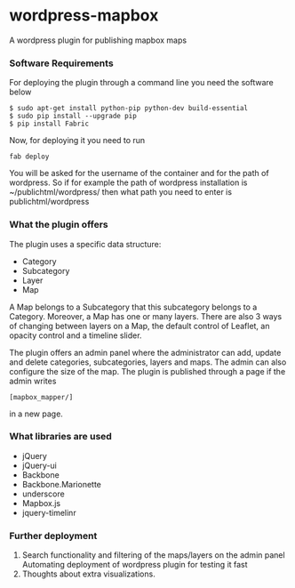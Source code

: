 wordpress-mapbox
================

A wordpress plugin for publishing mapbox maps

### Software Requirements ###
<p>For deploying the plugin through a command line you need the software below</p>
<pre><code>$ sudo apt-get install python-pip python-dev build-essential 
$ sudo pip install --upgrade pip 
$ pip install Fabric
</code></pre>

<p>Now, for deploying it you need to run</p>
<pre><code>fab deploy
</code></pre>

<p>You will be asked for the username of the container and for the path of wordpress. So if for example the path of wordpress installation is ~/publichtml/wordpress/ then what path you need to enter is publichtml/wordpress</p>

### What the plugin offers ###

<p>The plugin uses a specific data structure:
<ul><li>Category
</li> 
<li>Subcategory</li>
<li>Layer</li>
<li>Map</li>
</ul>

A Map belongs to a Subcategory that this subcategory belongs to a Category. Moreover, a Map has one or many layers. There are also 3 ways of changing between layers on a Map, the default control of Leaflet, an opacity control and a timeline slider. 
</p>

<p>The plugin offers an admin panel where the administrator can add, update and delete categories, subcategories, layers and maps. The admin can also configure the size of the map. The plugin is published through a page if the admin writes 
<pre><code>[mapbox_mapper/]</pre></code> in a new page.</p>

### What libraries are used ###

<ul>
<li>jQuery</li>
<li>jQuery-ui</li>
<li>Backbone</li>
<li>Backbone.Marionette</li>
<li>underscore</li>
<li>Mapbox.js</li>
<li>jquery-timelinr</li>
</ul>

### Further deployment ###
<ol>
<li>Search functionality and filtering of the maps/layers on the admin panel</li>
</li>Automating deployment of wordpress plugin for testing it fast</li>
<li>Thoughts about extra visualizations.</li>
</ol>
